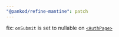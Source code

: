 ```yaml
---
"@pankod/refine-mantine": patch
---
```


fix: `onSubmit` is set to nullable on [`<AuthPage>`](https://refine.dev/docs/api-reference/mantine/components/mantine-auth-page/)
